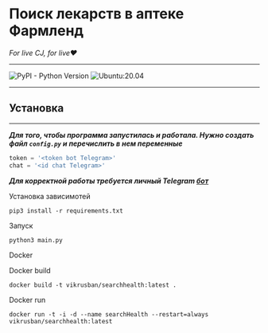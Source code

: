 Поиск лекарств в аптеке Фармленд
================================
*For live CJ, for live❤️*
-- --
![PyPI - Python Version](https://img.shields.io/badge/python-%3D%3E3.8-green) ![Ubuntu:20.04](https://img.shields.io/badge/test-Ubuntu%3A20.04-orange)
-- --
Установка
-----------
-- --
***Для того, чтобы программа запустилась и работала. Нужно создать файл `config.py` и перечислить в нем переменные***

```python
token = '<token bot Telegram>'
chat = '<id chat Telegram>'
```
***Для корректной работы требуется личный Telegram [бот](https://core.telegram.org/bots)***

Установка зависимотей

`pip3 install -r requirements.txt`

Запуск

`python3 main.py`

Docker

Docker build

`docker build -t vikrusban/searchhealth:latest .`

Docker run

`docker run -t -i -d --name searchHealth --restart=always vikrusban/searchhealth:latest`
